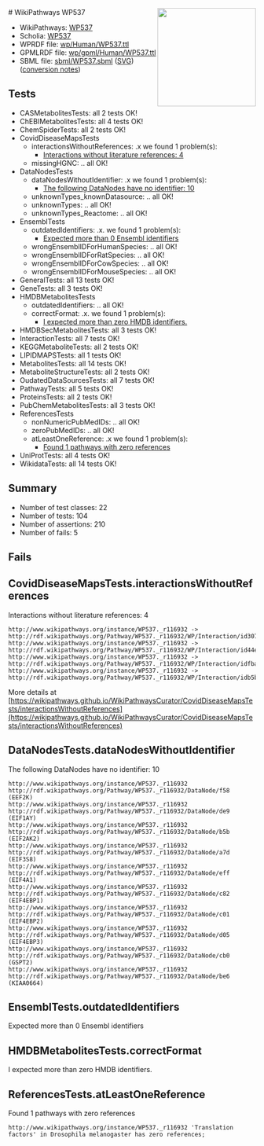 <img style="float: right; width: 200px" src="../logo.png" />
# WikiPathways WP537

* WikiPathways: [WP537](https://identifiers.org/wikipathways:WP537)
* Scholia: [WP537](https://scholia.toolforge.org/wikipathways/WP537)
* WPRDF file: [wp/Human/WP537.ttl](../wp/Human/WP537.ttl)
* GPMLRDF file: [wp/gpml/Human/WP537.ttl](../wp/gpml/Human/WP537.ttl)
* SBML file: [sbml/WP537.sbml](../sbml/WP537.sbml) ([SVG](../sbml/WP537.svg)) ([conversion notes](../sbml/WP537.txt))

## Tests
* CASMetabolitesTests: all 2 tests OK!
* ChEBIMetabolitesTests: all 4 tests OK!
* ChemSpiderTests: all 2 tests OK!
* CovidDiseaseMapsTests
    * interactionsWithoutReferences: .x we found 1 problem(s):
        * [Interactions without literature references: 4](#2e295932)
    * missingHGNC: .. all OK!
* DataNodesTests
    * dataNodesWithoutIdentifier: .x we found 1 problem(s):
        * [The following DataNodes have no identifier: 10](#8792c490)
    * unknownTypes_knownDatasource: .. all OK!
    * unknownTypes: .. all OK!
    * unknownTypes_Reactome: .. all OK!
* EnsemblTests
    * outdatedIdentifiers: .x. we found 1 problem(s):
        * [Expected more than 0 Ensembl identifiers](#f44398b7)
    * wrongEnsemblIDForHumanSpecies: .. all OK!
    * wrongEnsemblIDForRatSpecies: .. all OK!
    * wrongEnsemblIDForCowSpecies: .. all OK!
    * wrongEnsemblIDForMouseSpecies: .. all OK!
* GeneralTests: all 13 tests OK!
* GeneTests: all 3 tests OK!
* HMDBMetabolitesTests
    * outdatedIdentifiers: .. all OK!
    * correctFormat: .x. we found 1 problem(s):
        * [I expected more than zero HMDB identifiers.](#ad154c1e)
* HMDBSecMetabolitesTests: all 3 tests OK!
* InteractionTests: all 7 tests OK!
* KEGGMetaboliteTests: all 2 tests OK!
* LIPIDMAPSTests: all 1 tests OK!
* MetabolitesTests: all 14 tests OK!
* MetaboliteStructureTests: all 2 tests OK!
* OudatedDataSourcesTests: all 7 tests OK!
* PathwayTests: all 5 tests OK!
* ProteinsTests: all 2 tests OK!
* PubChemMetabolitesTests: all 3 tests OK!
* ReferencesTests
    * nonNumericPubMedIDs: .. all OK!
    * zeroPubMedIDs: .. all OK!
    * atLeastOneReference: .x we found 1 problem(s):
        * [Found 1 pathways with zero references](#35eb778e)
* UniProtTests: all 4 tests OK!
* WikidataTests: all 14 tests OK!


## Summary

* Number of test classes: 22
* Number of tests: 104
* Number of assertions: 210
* Number of fails: 5

## Fails

<a name="2e295932" />

## CovidDiseaseMapsTests.interactionsWithoutReferences

Interactions without literature references: 4
```
http://www.wikipathways.org/instance/WP537._r116932 -> http://rdf.wikipathways.org/Pathway/WP537._r116932/WP/Interaction/id3077703c
http://www.wikipathways.org/instance/WP537._r116932 -> http://rdf.wikipathways.org/Pathway/WP537._r116932/WP/Interaction/id44e4ed72
http://www.wikipathways.org/instance/WP537._r116932 -> http://rdf.wikipathways.org/Pathway/WP537._r116932/WP/Interaction/idfbac11b0
http://www.wikipathways.org/instance/WP537._r116932 -> http://rdf.wikipathways.org/Pathway/WP537._r116932/WP/Interaction/idb5b961f5
```

More details at [https://wikipathways.github.io/WikiPathwaysCurator/CovidDiseaseMapsTests/interactionsWithoutReferences](https://wikipathways.github.io/WikiPathwaysCurator/CovidDiseaseMapsTests/interactionsWithoutReferences)

<a name="8792c490" />

## DataNodesTests.dataNodesWithoutIdentifier

The following DataNodes have no identifier: 10
```
http://www.wikipathways.org/instance/WP537._r116932 http://rdf.wikipathways.org/Pathway/WP537._r116932/DataNode/f58 (EEF2K)
http://www.wikipathways.org/instance/WP537._r116932 http://rdf.wikipathways.org/Pathway/WP537._r116932/DataNode/de9 (EIF1AY)
http://www.wikipathways.org/instance/WP537._r116932 http://rdf.wikipathways.org/Pathway/WP537._r116932/DataNode/b5b (EIF2AK2)
http://www.wikipathways.org/instance/WP537._r116932 http://rdf.wikipathways.org/Pathway/WP537._r116932/DataNode/a7d (EIF3S8)
http://www.wikipathways.org/instance/WP537._r116932 http://rdf.wikipathways.org/Pathway/WP537._r116932/DataNode/eff (EIF4A1)
http://www.wikipathways.org/instance/WP537._r116932 http://rdf.wikipathways.org/Pathway/WP537._r116932/DataNode/c82 (EIF4EBP1)
http://www.wikipathways.org/instance/WP537._r116932 http://rdf.wikipathways.org/Pathway/WP537._r116932/DataNode/c01 (EIF4EBP2)
http://www.wikipathways.org/instance/WP537._r116932 http://rdf.wikipathways.org/Pathway/WP537._r116932/DataNode/d05 (EIF4EBP3)
http://www.wikipathways.org/instance/WP537._r116932 http://rdf.wikipathways.org/Pathway/WP537._r116932/DataNode/cb0 (GSPT2)
http://www.wikipathways.org/instance/WP537._r116932 http://rdf.wikipathways.org/Pathway/WP537._r116932/DataNode/be6 (KIAA0664)
```

<a name="f44398b7" />

## EnsemblTests.outdatedIdentifiers

Expected more than 0 Ensembl identifiers
<a name="ad154c1e" />

## HMDBMetabolitesTests.correctFormat

I expected more than zero HMDB identifiers.
<a name="35eb778e" />

## ReferencesTests.atLeastOneReference

Found 1 pathways with zero references
```
http://www.wikipathways.org/instance/WP537._r116932 'Translation factors' in Drosophila melanogaster has zero references; 
```

